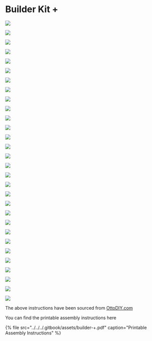 # Builder Kit +

![](../../../.gitbook/assets/screenshot_1%20%283%29.png)

![](../../../.gitbook/assets/screenshot_2.png)

![](../../../.gitbook/assets/screenshot_3%20%283%29.png)

![](../../../.gitbook/assets/screenshot_4%20%281%29.png)

![](../../../.gitbook/assets/screenshot_5%20%283%29.png)

![](../../../.gitbook/assets/screenshot_6%20%283%29.png)

![](../../../.gitbook/assets/screenshot_7.png)

![](../../../.gitbook/assets/screenshot_8%20%281%29.png)

![](../../../.gitbook/assets/screenshot_9.png)

![](../../../.gitbook/assets/screenshot_10%20%283%29.png)

![](../../../.gitbook/assets/screenshot_11%20%281%29.png)

![](../../../.gitbook/assets/screenshot_12%20%282%29.png)

![](../../../.gitbook/assets/screenshot_13%20%282%29.png)

![](../../../.gitbook/assets/screenshot_14%20%282%29.png)

![](../../../.gitbook/assets/screenshot_15%20%281%29.png)

![](../../../.gitbook/assets/screenshot_16%20%283%29.png)

![](../../../.gitbook/assets/screenshot_17%20%282%29.png)

![](../../../.gitbook/assets/screenshot_18%20%283%29.png)

![](../../../.gitbook/assets/screenshot_19%20%281%29.png)

![](../../../.gitbook/assets/screenshot_20%20%281%29.png)

![](../../../.gitbook/assets/screenshot_21.png)

![](../../../.gitbook/assets/screenshot_22%20%282%29.png)

![](../../../.gitbook/assets/screenshot_23%20%281%29.png)

![](../../../.gitbook/assets/screenshot_24%20%282%29.png)

![](../../../.gitbook/assets/screenshot_25.png)

![](../../../.gitbook/assets/screenshot_26%20%282%29.png)

![](../../../.gitbook/assets/screenshot_27%20%282%29.png)

![](../../../.gitbook/assets/screenshot_28%20%281%29.png)

![](../../../.gitbook/assets/screenshot_29%20%282%29.png)

![](../../../.gitbook/assets/screenshot_30%20%281%29.png)

The above instructions have been sourced from [OttoDIY.com](https://www.ottodiy.com/)

You can find the printable assembly instructions here

{% file src="../../../.gitbook/assets/builder-+.pdf" caption="Printable Assembly Instructions" %}





